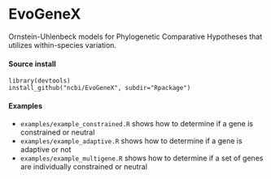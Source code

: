 # EvoGeneX

Ornstein-Uhlenbeck models for Phylogenetic Comparative Hypotheses that utilizes
within-species variation.

#### Source install

```
library(devtools)  
install_github("ncbi/EvoGeneX", subdir="Rpackage")
```

#### Examples

- `examples/example_constrained.R` shows how to determine if a gene is constrained or neutral
- `examples/example_adaptive.R` shows how to determine if a gene is adaptive or not
- `examples/example_multigene.R` shows how to determine if a set of genes are individually constrained or neutral
